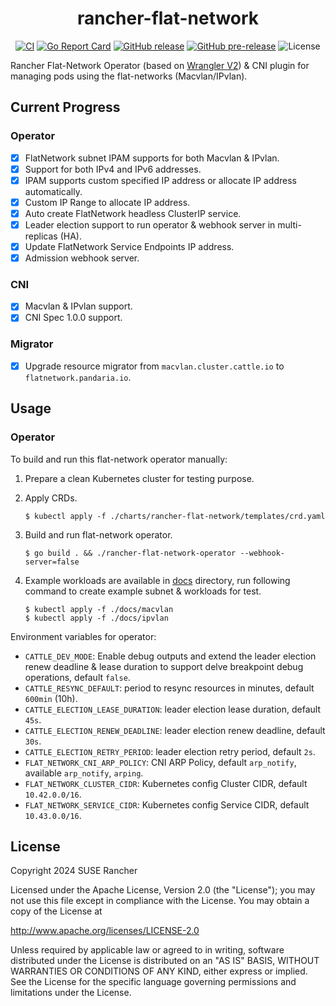 <div align="center">
  <h1>rancher-flat-network</h1>
  <p>
    <a href="https://github.com/cnrancher/rancher-flat-network/actions/workflows/ci.yaml"><img alt="CI" src="https://github.com/cnrancher/rancher-flat-network/actions/workflows/ci.yaml/badge.svg"></a>
    <a href="https://goreportcard.com/report/github.com/cnrancher/rancher-flat-network"><img alt="Go Report Card" src="https://goreportcard.com/badge/github.com/cnrancher/rancher-flat-network"></a>
    <a href="https://github.com/cnrancher/rancher-flat-network/releases"><img alt="GitHub release" src="https://img.shields.io/github/v/release/cnrancher/rancher-flat-network?color=default&label=release&logo=github"></a>
    <a href="https://github.com/cnrancher/rancher-flat-network/releases"><img alt="GitHub pre-release" src="https://img.shields.io/github/v/release/cnrancher/rancher-flat-network?include_prereleases&label=pre-release&logo=github"></a>
    <img alt="License" src="https://img.shields.io/badge/License-Apache_2.0-blue.svg">
  </p>
</div>

Rancher Flat-Network Operator (based on [Wrangler V2](https://github.com/rancher/wrangler/)) & CNI plugin for managing
pods using the flat-networks (Macvlan/IPvlan).

## Current Progress

### Operator

- [x] FlatNetwork subnet IPAM supports for both Macvlan & IPvlan.
- [x] Support for both IPv4 and IPv6 addresses.
- [x] IPAM supports custom specified IP address or allocate IP address automatically.
- [x] Custom IP Range to allocate IP address.
- [x] Auto create FlatNetwork headless ClusterIP service.
- [x] Leader election support to run operator & webhook server in multi-replicas (HA).
- [x] Update FlatNetwork Service Endpoints IP address.
- [x] Admission webhook server.

### CNI

- [X] Macvlan & IPvlan support.
- [X] CNI Spec 1.0.0 support.

### Migrator

- [x] Upgrade resource migrator from `macvlan.cluster.cattle.io` to `flatnetwork.pandaria.io`.

## Usage

### Operator

To build and run this flat-network operator manually:

1. Prepare a clean Kubernetes cluster for testing purpose.

1. Apply CRDs.

    ```console
    $ kubectl apply -f ./charts/rancher-flat-network/templates/crd.yaml
    ```

1. Build and run flat-network operator.

    ```console
    $ go build . && ./rancher-flat-network-operator --webhook-server=false
    ```

1. Example workloads are available in [docs](./docs/) directory, run following command to create example subnet & workloads for test.

    ```console
    $ kubectl apply -f ./docs/macvlan
    $ kubectl apply -f ./docs/ipvlan
    ```

Environment variables for operator:

- `CATTLE_DEV_MODE`: Enable debug outputs and extend the leader election renew deadline & lease duration to support delve breakpoint debug operations, default `false`.
- `CATTLE_RESYNC_DEFAULT`: period to resync resources in minutes, default `600min` (10h).
- `CATTLE_ELECTION_LEASE_DURATION`: leader election lease duration, default `45s`.
- `CATTLE_ELECTION_RENEW_DEADLINE`: leader election renew deadline, default `30s`.
- `CATTLE_ELECTION_RETRY_PERIOD`: leader election retry period, default `2s`.
- `FLAT_NETWORK_CNI_ARP_POLICY`: CNI ARP Policy, default `arp_notify`, available `arp_notify`, `arping`.
- `FLAT_NETWORK_CLUSTER_CIDR`: Kubernetes config Cluster CIDR, default `10.42.0.0/16`.
- `FLAT_NETWORK_SERVICE_CIDR`: Kubernetes config Service CIDR, default `10.43.0.0/16`.

## License

Copyright 2024 SUSE Rancher

Licensed under the Apache License, Version 2.0 (the "License");
you may not use this file except in compliance with the License.
You may obtain a copy of the License at

http://www.apache.org/licenses/LICENSE-2.0

Unless required by applicable law or agreed to in writing, software
distributed under the License is distributed on an "AS IS" BASIS,
WITHOUT WARRANTIES OR CONDITIONS OF ANY KIND, either express or implied.
See the License for the specific language governing permissions and
limitations under the License.
